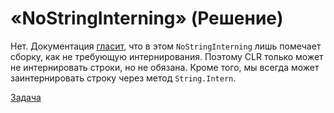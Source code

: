 # «NoStringInterning» (Решение)

Нет. Документация [гласит](http://msdn.microsoft.com/en-us/library/system.runtime.compilerservices.compilationrelaxations.aspx), что в этом `NoStringInterning` лишь помечает сборку, как не требующую интернирования. Поэтому CLR только может не интернировать строки, но не обязана. Кроме того, мы всегда может заинтернировать строку через метод `String.Intern`.

[Задача](./NoStringInterning-P.md)